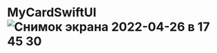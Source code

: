 # MyCardSwiftUI![Снимок экрана 2022-04-26 в 17 45 30](https://user-images.githubusercontent.com/63203835/165327085-5ee69c7d-073a-414d-96ca-2db367396e79.png)

